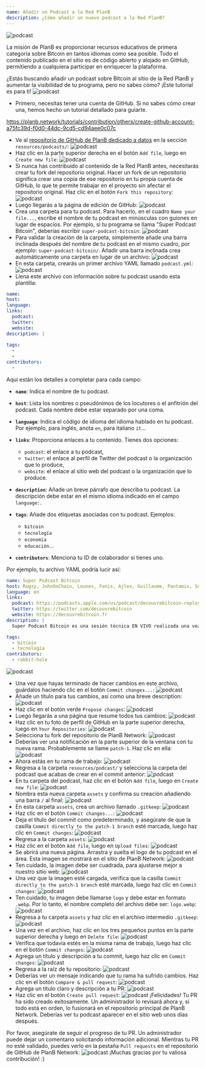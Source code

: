 ```yaml
---
name: Añadir un Podcast a la Red PlanB
description: ¿Cómo añadir un nuevo podcast a la Red PlanB?
---
```

![podcast](assets/cover.webp)

La misión de PlanB es proporcionar recursos educativos de primera categoría sobre Bitcoin en tantos idiomas como sea posible. Todo el contenido publicado en el sitio es de código abierto y alojado en GitHub, permitiendo a cualquiera participar en enriquecer la plataforma.

¿Estás buscando añadir un podcast sobre Bitcoin al sitio de la Red PlanB y aumentar la visibilidad de tu programa, pero no sabes cómo? ¡Este tutorial es para ti!
![podcast](assets/01.webp)
- Primero, necesitas tener una cuenta de GitHub. Si no sabes cómo crear una, hemos hecho un tutorial detallado para guiarte.

https://planb.network/tutorials/contribution/others/create-github-account-a75fc39d-f0d0-44dc-9cd5-cd94aee0c07c


- Ve al [repositorio de GitHub de PlanB dedicado a datos](https://github.com/PlanB-Network/bitcoin-educational-content/tree/dev/resources/podcasts) en la sección `resources/podcasts/`:
![podcast](assets/02.webp)
- Haz clic en la parte superior derecha en el botón `Add file`, luego en `Create new file`:
![podcast](assets/03.webp)
- Si nunca has contribuido al contenido de la Red PlanB antes, necesitarás crear tu fork del repositorio original. Hacer un fork de un repositorio significa crear una copia de ese repositorio en tu propia cuenta de GitHub, lo que te permite trabajar en el proyecto sin afectar el repositorio original. Haz clic en el botón `Fork this repository`:
![podcast](assets/04.webp)
- Luego llegarás a la página de edición de GitHub:
![podcast](assets/05.webp)
- Crea una carpeta para tu podcast. Para hacerlo, en el cuadro `Name your file...`, escribe el nombre de tu podcast en minúsculas con guiones en lugar de espacios. Por ejemplo, si tu programa se llama "Super Podcast Bitcoin", deberías escribir `super-podcast-bitcoin`:
![podcast](assets/06.webp)
- Para validar la creación de la carpeta, simplemente añade una barra inclinada después del nombre de tu podcast en el mismo cuadro, por ejemplo: `super-podcast-bitcoin/`. Añadir una barra inclinada crea automáticamente una carpeta en lugar de un archivo:
![podcast](assets/07.webp)
- En esta carpeta, crearás un primer archivo YAML llamado `podcast.yml`:
![podcast](assets/08.webp)
- Llena este archivo con información sobre tu podcast usando esta plantilla:

```yaml
name: 
host: 
language: 
links:
  podcast: 
  twitter: 
  website: 
description: |
  
tags:
  - 
  - 
contributors:
  - 
```

Aquí están los detalles a completar para cada campo:

- **`name`**: Indica el nombre de tu podcast.
- **`host`**: Lista los nombres o pseudónimos de los locutores o el anfitrión del podcast. Cada nombre debe estar separado por una coma.
- **`language`**: Indica el código de idioma del idioma hablado en tu podcast. Por ejemplo, para inglés, anota `en`, para italiano `it`...

- **`links`**: Proporciona enlaces a tu contenido. Tienes dos opciones:
	- `podcast`: el enlace a tu podcast,
	- `twitter`: el enlace al perfil de Twitter del podcast o la organización que lo produce,
	- `website`: el enlace al sitio web del podcast o la organización que lo produce.
- **`description`**: Añade un breve párrafo que describa tu podcast. La descripción debe estar en el mismo idioma indicado en el campo `language:`.
- **`tags`**: Añade dos etiquetas asociadas con tu podcast. Ejemplos:
    - `bitcoin`
    - `tecnología`
    - `economía`
    - `educación`...

- **`contributors`**: Menciona tu ID de colaborador si tienes uno.

Por ejemplo, tu archivo YAML podría lucir así:

```yaml
name: Super Podcast Bitcoin
host: Rogzy, JohnOnChain, Lounes, Fanis, Ajlex, Guillaume, Pantamis, Sosthene, Loic
language: en
links:
  podcast: https://podcasts.apple.com/us/podcast/decouvrebitcoin-replay/id1693844092
  twitter: https://twitter.com/decouvrebitcoin
  website: https://decouvrebitcoin.fr
description: |
  Super Podcast Bitcoin es una sesión técnica EN VIVO realizada una vez a la semana en Twitter para profundizar en el protocolo de Bitcoin, soluciones de segunda capa y todo lo que asombre. Nuestros anfitriones Lounes, Pantamis, Loïc y Sosthene responderán tus preguntas y ofrecerán el show más técnico sobre Bitcoin en el mundo.

tags:
  - bitcoin
  - tecnología
contributors:
  - rabbit-hole
```

![podcast](assets/09.webp)

- Una vez que hayas terminado de hacer cambios en este archivo, guárdalos haciendo clic en el botón `Commit changes...`:
![podcast](assets/10.webp)
- Añade un título para tus cambios, así como una breve description:
![podcast](assets/11.webp)
- Haz clic en el botón verde `Propose changes`:
![podcast](assets/12.webp)
- Luego llegarás a una página que resume todos tus cambios:
![podcast](assets/13.webp)
- Haz clic en tu foto de perfil de GitHub en la parte superior derecha, luego en `Your Repositories`:
![podcast](assets/14.webp)
- Selecciona tu fork del repositorio de PlanB Network:
![podcast](assets/15.webp)
- Deberías ver una notificación en la parte superior de la ventana con tu nueva rama. Probablemente se llame `patch-1`. Haz clic en ella:
![podcast](assets/16.webp)
- Ahora estás en tu rama de trabajo:
![podcast](assets/17.webp)
- Regresa a la carpeta `resources/podcast/` y selecciona la carpeta del podcast que acabas de crear en el commit anterior: ![podcast](assets/18.webp)
- En tu carpeta del podcast, haz clic en el botón `Add file`, luego en `Create new file`:
![podcast](assets/19.webp)
- Nombra esta nueva carpeta `assets` y confirma su creación añadiendo una barra `/` al final:
![podcast](assets/20.webp)
- En esta carpeta `assets`, crea un archivo llamado `.gitkeep`:
![podcast](assets/21.webp)
- Haz clic en el botón `Commit changes...`:
![podcast](assets/22.webp)
- Deja el título del commit como predeterminado, y asegúrate de que la casilla `Commit directly to the patch-1 branch` esté marcada, luego haz clic en `Commit changes`:
![podcast](assets/23.webp)
- Regresa a la carpeta `assets`:
![podcast](assets/24.webp)
- Haz clic en el botón `Add file`, luego en `Upload files`:
![podcast](assets/25.webp)
- Se abrirá una nueva página. Arrastra y suelta el logo de tu podcast en el área. Esta imagen se mostrará en el sitio de PlanB Network: ![podcast](assets/26.webp)
- Ten cuidado, la imagen debe ser cuadrada, para ajustarse mejor a nuestro sitio web:
![podcast](assets/27.webp)
- Una vez que la imagen esté cargada, verifica que la casilla `Commit directly to the patch-1 branch` esté marcada, luego haz clic en `Commit changes`:
![podcast](assets/28.webp)
- Ten cuidado, tu imagen debe llamarse `logo` y debe estar en formato `.webp`. Por lo tanto, el nombre completo del archivo debe ser: `logo.webp`:
![podcast](assets/29.webp)
- Regresa a tu carpeta `assets` y haz clic en el archivo intermedio `.gitkeep`:
![podcast](assets/30.webp)
- Una vez en el archivo, haz clic en los tres pequeños puntos en la parte superior derecha y luego en `Delete file`:
![podcast](assets/31.webp)
- Verifica que todavía estés en la misma rama de trabajo, luego haz clic en el botón `Commit changes`:
![podcast](assets/32.webp)
- Agrega un título y descripción a tu commit, luego haz clic en `Commit changes`:
![podcast](assets/33.webp)
- Regresa a la raíz de tu repositorio:
![podcast](assets/34.webp)
- Deberías ver un mensaje indicando que tu rama ha sufrido cambios. Haz clic en el botón `Compare & pull request`:
![podcast](assets/35.webp)
- Agrega un título claro y descripción a tu PR:
![podcast](assets/36.webp)
- Haz clic en el botón `Create pull request`:
![podcast](assets/37.webp)
¡Felicidades! Tu PR ha sido creado exitosamente. Un administrador lo revisará ahora y, si todo está en orden, lo fusionará en el repositorio principal de PlanB Network. Deberías ver tu podcast aparecer en el sitio web unos días después.

Por favor, asegúrate de seguir el progreso de tu PR. Un administrador puede dejar un comentario solicitando información adicional. Mientras tu PR no esté validado, puedes verlo en la pestaña `Pull requests` en el repositorio de GitHub de PlanB Network:
![podcast](assets/38.webp)
¡Muchas gracias por tu valiosa contribución! :)
